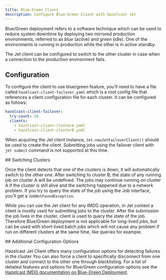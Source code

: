 ```yaml
---
title: Blue-Green Client
description: Configure Blue-Green Client with Hazelcast Jet
---
```


Blue/Green deployment refers to a software technique which can be used
to reduce system downtime by deploying two mirrored production
environments, referred to as _blue_ (active) and _green_ (idle). One of
the environments is running in production while the other is in active
standby.

The Jet client can be configured to switch to the other cluster in case
when a connection to the production environment fails.

## Configuration

To configure the client to use blue/green feature, you'll need to have a
file called `hazelcast-client-failover.yaml` which is a root config file
that references a client configuration file for each cluster. It can be
configured as follows:

```yaml
hazelcast-client-failover:
  try-count: 10
  clients:
    - hazelcast-client-clusterA.yaml
    - hazelcast-client-clusterB.yaml
```

When acquiring the Jet client instance, `Jet.newJetFailoverClient()`
should be used to create the client. Submitting jobs using the failover
client with `jet submit` command is not supported at this time.

## Switching Clusters

Once the client detects that one of the clusters is down, it will
automatically switch to the other one. After switching to cluster B, the
state of any running job on cluster A will be undefined. The jobs may
continue running on cluster A if the cluster is still alive and the
switching happened due to a network problem. If you try to query the
state of the job using the Job interface, you’ll get a
`JobNotFoundException`.

While you can use the Jet client for any IMDG operation, in Jet context
a client is mostly used for submitting jobs to the cluster. After the
submission the job lives in the cluster, client is used to query the
state of the job. Therefore Blue/Green deployment is not applicable for
long-lived jobs, but can be used with short-lived batch jobs which will
not cause any problem if run on different clusters at the same time,
like queries for example.

## Additional Configuration Options

Hazelcast Jet Client offers many configuration options for detecting
failures in the cluster You can also force a client to specifically
disconnect from one cluster and connect to the other one through
blacklisting. For a list of detailed features and options for Blue/Green
configuration options see the
[Hazelcast IMDG documentation on Blue-Green Deployment](https://docs.hazelcast.org/docs/4.0/manual/html-single/index.html#blue-green-deployment-and-disaster-recovery).
